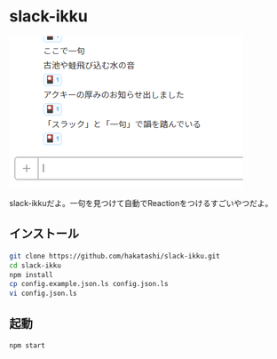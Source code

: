 slack-ikku
==========

![slack-ikku](images/ikku.png)

slack-ikkuだよ。一句を見つけて自動でReactionをつけるすごいやつだよ。

## インストール

```sh
git clone https://github.com/hakatashi/slack-ikku.git
cd slack-ikku
npm install
cp config.example.json.ls config.json.ls
vi config.json.ls
```

## 起動

```sh
npm start
```
